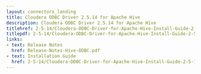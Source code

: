 ```yaml
---
layout: connectors_landing
title: Cloudera ODBC Driver 2.5.14 for Apache Hive
description: Cloudera ODBC Driver 2.5.14 for Apache Hive
titlehref: 2-5-14/Cloudera-ODBC-Driver-for-Apache-Hive-Install-Guide-2-5-14.pdf
titlepdf: 2-5-14/Cloudera-ODBC-Driver-for-Apache-Hive-Install-Guide-2-5-14.pdf
links:
- text: Release Notes
  href: Release-Notes-Hive-ODBC.pdf
- text: Installation Guide
  href: 2-5-14/Cloudera-ODBC-Driver-for-Apache-Hive-Install-Guide-2-5-14.pdf
---
```


